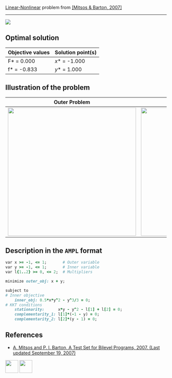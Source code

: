 [Linear-Nonlinear](/BASBLib/LP-NLP-problems) problem from [\[Mitsos & Barton, 2007\]][Mitsos & Barton, 2007]

---

![](/BASBLib/images/mb_2007_15_eq.jpg)

## Optimal solution

Objective values   | Solution point(s) |
------------------ | ----------------- |
F* = 0.000         | _x_* = -1.000     |
f* = -0.833        | _y_* = 1.000      |

## Illustration of the problem

Outer Problem    | Inner Problem    |
---------------- | ---------------- |
<img src="/BASBLib/images/mb_2007_15_outer.jpg" width="400"> | <img src="/BASBLib/images/mb_2007_15_inner.jpg" width="400"> |

## Description in the `AMPL` format

```ruby
var x >= -1, <= 1;       # Outer variable
var y >= -1, <= 1;       # Inner variable
var l{1..2} >= 0, <= 2;  # Multipliers

minimize outer_obj: x + y;

subject to
# Inner objective
    inner_obj: 0.5*x*y^2 - y^3/3 = 0;
# KKT conditions
    stationarity:      x*y - y^2 - l[1] + l[2] = 0;
    complementarity_1: l[1]*(-1 - y) = 0;
    complementarity_2: l[2]*(y - 1) = 0;
```

##  References

 - [A. Mitsos and P. I. Barton, A Test Set for Bilevel Programs, 2007. (Last updated September 19, 2007)](https://www.researchgate.net/publication/228455291_A_test_set_for_bilevel_programs)

[<img src="http://www.interupgrade.com/images/pfeil-backbutton.png" width="40" height="40">](/BASBLib/LP-NLP-problems "Back to summary of LP-NLP problems")
[<img src="https://cdn1.iconfinder.com/data/icons/MetroStation-PNG/128/MB__home.png" width="40" height="40">](/BASBLib/index "Back to homepage")

[Mitsos & Barton, 2007]: https://www.researchgate.net/publication/228455291_A_test_set_for_bilevel_programs
